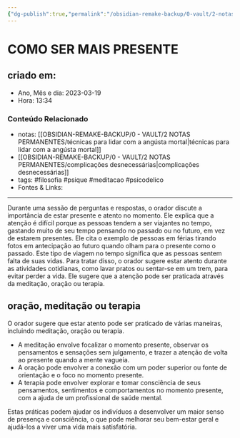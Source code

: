 ```yaml
---
{"dg-publish":true,"permalink":"/obsidian-remake-backup/0-vault/2-notas-permanentes/como-ser-mais-presente/","tags":["permanente","filosofia","psique","meditacao","psicodelico"],"dgHomeLink":true,"dgShowLocalGraph":true,"dgShowFileTree":true,"dgEnableSearch":true,"noteIcon":""}
---
```


# COMO SER MAIS PRESENTE

## criado em: 

- Ano, Mês e dia: 2023-03-19
- Hora: 13:34

### Conteúdo Relacionado

- notas: [[OBSIDIAN-REMAKE-BACKUP/0 - VAULT/2 NOTAS PERMANENTES/técnicas para lidar com a angústa mortal\|técnicas para lidar com a angústa mortal]]
- [[OBSIDIAN-REMAKE-BACKUP/0 - VAULT/2 NOTAS PERMANENTES/complicações desnecessárias\|complicações desnecessárias]]
- tags: #filosofia #psique #meditacao #psicodelico 
- Fontes & Links: 
---

Durante uma sessão de perguntas e respostas, o orador discute a importância de estar presente e atento no momento. Ele explica que a atenção é difícil porque as pessoas tendem a ser viajantes no tempo, gastando muito de seu tempo pensando no passado ou no futuro, em vez de estarem presentes. Ele cita o exemplo de pessoas em férias tirando fotos em antecipação ao futuro quando olham para o presente como o passado. Este tipo de viagem no tempo significa que as pessoas sentem falta de suas vidas. Para tratar disso, o orador sugere estar atento durante as atividades cotidianas, como lavar pratos ou sentar-se em um trem, para evitar perder a vida. Ele sugere que a atenção pode ser praticada através da meditação, oração ou terapia.

## oração, meditação ou terapia

O orador sugere que estar atento pode ser praticado de várias maneiras, incluindo meditação, oração ou terapia. 

- A meditação envolve focalizar o momento presente, observar os pensamentos e sensações sem julgamento, e trazer a atenção de volta ao presente quando a mente vagueia. 
- A oração pode envolver a conexão com um poder superior ou fonte de orientação e o foco no momento presente. 
- A terapia pode envolver explorar e tomar consciência de seus pensamentos, sentimentos e comportamentos no momento presente, com a ajuda de um profissional de saúde mental. 

Estas práticas podem ajudar os indivíduos a desenvolver um maior senso de presença e consciência, o que pode melhorar seu bem-estar geral e ajudá-los a viver uma vida mais satisfatória.
